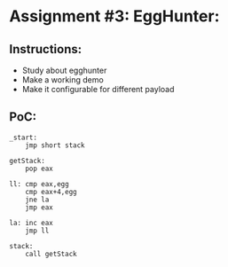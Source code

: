Assignment #3: EggHunter:
=========================

Instructions:
-------------
* Study about egghunter
* Make a working demo
* Make it configurable for different payload

PoC:
----

```
_start:
	jmp short stack

getStack:
	pop eax

ll:	cmp eax,egg
	cmp eax+4,egg
	jne la
	jmp eax

la:	inc eax
	jmp ll

stack:
	call getStack
```